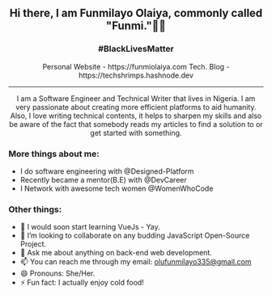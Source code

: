 <h2 align="center"> <b>Hi there, I am Funmilayo Olaiya, commonly called "Funmi."👋🏿</b></h2>
<h3 align="center"> #BlackLivesMatter</h3>
<p align="center"> Personal Website - https://funmiolaiya.com Tech. Blog - https://techshrimps.hashnode.dev</p>
<hr>

<p align="center">I am a Software Engineer and Technical Writer that lives in Nigeria.
I am very passionate about creating more efficient platforms to aid humanity. Also, I love writing technical contents, it helps to sharpen my skills and also be aware of the fact that somebody reads my articles to find a solution to or get started with something.
</p>

<h3> More things about me:</h3>

- I do software engineering with @Designed-Platform
- Recently became a mentor(B.E) with @DevCareer
- I Network with awesome tech women @WomenWhoCode

<h3>Other things:</h3>

- 🌱 I would soon start learning VueJs - Yay.
- 👯 I’m looking to collaborate on any budding JavaScript Open-Source Project.
- 💬 Ask me about anything on back-end web development.
- 📫 You can reach me through my email: olufunmilayo335@gmail.com
- 😄 Pronouns: She/Her.
- ⚡ Fun fact: I actually enjoy cold food!
